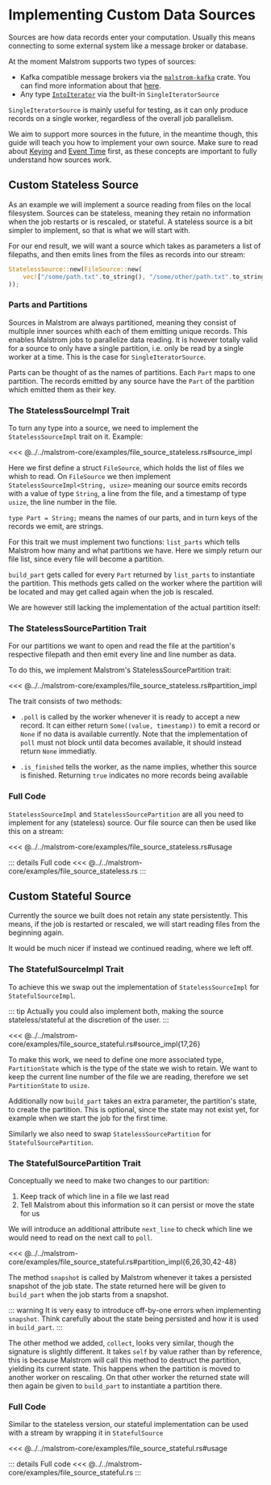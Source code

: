 # Implementing Custom Data Sources

Sources are how data records enter your computation. Usually this means connecting to some external
system like a message broker or database.

At the moment Malstrom supports two types of sources:

- Kafka compatible message brokers via the [`malstrom-kafka`](docs.rs/malstrom-kafka) crate. You can find more
information about that [here](./Kafka.md).
- Any type [`IntoIterator`](https://doc.rust-lang.org/std/iter/trait.IntoIterator.html) via the
built-in `SingleIteratorSource`

`SingleIteratorSource` is mainly useful for testing, as it can only produce records on a single
worker, regardless of the overall job parallelism.

We aim to support more sources in the future, in the meantime though, this guide will teach you
how to implement your own source.
Make sure to read about [Keying](./KeyedStreams.md) and [Event Time](./TimelyProcessing.md)
first, as these concepts are important to fully understand how sources work.

## Custom Stateless Source

As an example we will implement a source reading from files on the local filesystem.
Sources can be stateless, meaning they retain no information when the job restarts or is rescaled,
or stateful.
A stateless source is a bit simpler to implement, so that is what we will start with.

For our end result, we will want a source which takes as parameters a list of filepaths, and
then emits lines from the files as records into our stream:

```rs
StatelessSource::new(FileSource::new(
    vec!["/some/path.txt".to_string(), "/some/other/path.txt".to_string()]
));
```

### Parts and Partitions

Sources in Malstrom are always partitioned, meaning they consist of multiple inner sources whith
each of them emitting unique records. This enables Malstrom jobs to parallelize data reading.
It is however totally valid for a source to only have a single partition, i.e. only be read by
a single worker at a time. This is the case for `SingleIteratorSource`.

Parts can be thought of as the names of partitions. Each `Part` maps to one partition. The records
emitted by any source have the `Part` of the partition which emitted them as their key.

### The StatelessSourceImpl Trait

To turn any type into a source, we need to implement the `StatelessSourceImpl` trait on it.
Example:

<<< @../../malstrom-core/examples/file_source_stateless.rs#source_impl

Here we first define a struct `FileSource`, which holds the list of files we whish to read.
On `FileSource` we then implement `StatelessSourceImpl<String, usize>` meaning our source emits
records with a value of type `String`, a line from the file, and a timestamp of type `usize`, the
line number in the file.

`type Part = String;` means the names of our parts, and in turn keys of the records we emit, are
strings.

For this trait we must implement two functions: `list_parts` which tells Malstrom how many and
what partitions we have. Here we simply return our file list, since every file will become a
partition.

`build_part` gets called for every `Part` returned by `list_parts` to instantiate the partition.
This methods gets called on the worker where the partition will be located and may get called
again when the job is rescaled.

We are however still lacking the implementation of the actual partition itself:

### The StatelessSourcePartition Trait

For our partitions we want to open and read the file at the partition's respective filepath and then
emit every line and line number as data.

To do this, we implement Malstrom's StatelessSourcePartition trait:

<<< @../../malstrom-core/examples/file_source_stateless.rs#partition_impl

The trait consists of two methods:

- `.poll` is called by the worker whenever it is ready to accept a new record. It can either return
`Some((value, timestamp))` to emit a record or `None` if no data is available currently. Note that
the implementation of `poll` must not block until data becomes available, it should instead return
`None` immediatly.

- `.is_finished` tells the worker, as the name implies, whether this source is finished. Returning
`true` indicates no more records being available

### Full Code

`StatelessSourceImpl` and `StatelessSourcePartition` are all you need to implement for any
(stateless) source. Our file source can then be used like this on a stream:

<<< @../../malstrom-core/examples/file_source_stateless.rs#usage

::: details Full code
<<< @../../malstrom-core/examples/file_source_stateless.rs
:::

## Custom Stateful Source

Currently the source we built does not retain any state persistently. This means, if the job
is restarted or rescaled, we will start reading files from the beginning again.

It would be much nicer if instead we continued reading, where we left off.

### The StatefulSourceImpl Trait

To achieve this we swap out the implementation of `StatelessSourceImpl` for `StatefulSourceImpl`.

::: tip
Actually you could also implement both, making the source stateless/stateful at the discretion
of the user.
:::

<<< @../../malstrom-core/examples/file_source_stateful.rs#source_impl{17,26}

To make this work, we need to define one more associated type, `PartitionState` which is the type
of the state we wish to retain. We want to keep the current line number of the file we are reading,
therefore we set `PartitionState` to `usize`.

Additionally now `build_part` takes an extra parameter, the partition's state, to create the
partition. This is optional, since the state may not exist yet, for example when we start the job
for the first time.

Similarly we also need to swap `StatelessSourcePartition` for `StatefulSourcePartition`.

### The StatefulSourcePartition Trait

Conceptually we need to make two changes to our partition:

1. Keep track of which line in a file we last read
2. Tell Malstrom about this information so it can persist or move the state for us

We will introduce an additional attribute `next_line` to check which line we would need to read
on the next call to `poll`.

<<< @../../malstrom-core/examples/file_source_stateful.rs#partition_impl{6,26,30,42-48}

The method `snapshot` is called by Malstrom whenever it takes a persisted snapshot of the job state.
The state returned here will be given to `build_part` when the job starts from a snapshot.

::: warning
It is very easy to introduce off-by-one errors when implementing `snapshot`.
Think carefully about the state being persisted and how it is used in `build_part`.
:::

The other method we added, `collect`, looks very similar, though the signature is slightly different.
It takes `self` by value rather than by reference, this is because Malstrom will call this method
to destruct the partition, yielding its current state. This happens when the partition is moved to
another worker on rescaling. On that other worker the returned state will then again be given to
`build_part` to instantiate a partition there.

### Full Code

Similar to the stateless version, our stateful implementation can be used with a stream by wrapping
it in `StatefulSource`

<<< @../../malstrom-core/examples/file_source_stateful.rs#usage

::: details Full code
<<< @../../malstrom-core/examples/file_source_stateful.rs
:::
